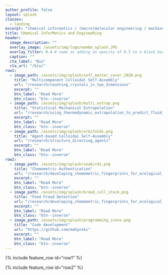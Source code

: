 ```yaml
---
author_profile: false
layout: splash
classes:
  - landing
excerpt: "chemical informatics / (macro)molecular engineering / machine learning & molecular simulation"
title: CHemical InforMatics and EngineeRing 
header:
  image_description: ""
  overlay_image: /assets/img/logo/wombo_splash.JPG
  overlay_filter: 0.4 # same as adding an opacity of 0.5 to a black background
  caption: ""
  cta_label: "Bio"
  cta_url: "/bio/"
row1:
  - image_path: /assets/img/splash/soft_matter_cover_2020.png
    title: "Multicomponent Colloidal Self-Assembly"
    url: "/research/counting_crystals_in_two_dimensions"
    excerpt: ""
    btn_label: "Read More"
    btn_class: "btn--inverse"
  - image_path: /assets/img/splash/multi_extrap.png
    title: "Statistical Mechanical Extrapolation"
    url: "/research/using_thermodynamic_extrapolation_to_predict_fluid_properties"
    excerpt: ""
    btn_label: "Read More"
    btn_class: "btn--inverse"
  - image_path: /assets/img/splash/orbifolds.png
    title: "Agent-based Colloidal Self-Assembly"
    url: "/research/structure_directing_agents"
    excerpt: ""
    btn_label: "Read More"
    btn_class: "btn--inverse"
row2:
  - image_path: /assets/img/splash/seabirds.png
    title: "Chemometric Authentication"
    url: "/research/developing_chemometric_fingerprints_for_ecological_systems"
    excerpt: ""
    btn_label: "Read More"
    btn_class: "btn--inverse"
  - image_path: /assets/img/splash/brood_cull_stock.png
    title: "Food Fraud Detection"
    url: "/research/developing_chemometric_fingerprints_for_ecological_systems"
    excerpt: ""
    btn_label: "Read More"
    btn_class: "btn--inverse"
  - image_path: /assets/img/splash/programming_icons.png
    title: "Code development"
    url: "https://github.com/mahynski"
    excerpt: ""
    btn_label: "Read More"
    btn_class: "btn--inverse"
---
```


{% include feature_row id="row1" %}

{% include feature_row id="row2" %}

<!--
<p style="text-align: center;">"All truths are easy to understand once they are discovered; the point is to discover them." - Galileo Galilei </p>

CHIMERa is a website, blog, and repository for my chemical informatics and engineering research broadly incorporating, but not limited to: computational soft matter physics, topology, machine learning, thermodynamics, and molecular simulation methods.  This is meant to accompany formal, peer-reviewed [publications](/bio/) with additional thoughts, examples, and animations.  All thoughts and opinions expressed here are solely that of the author, as well as any errors, and should not be construed to reflect on my collaborators or employer.

"Chemical informatics," or cheminformatics, as defined by wikipedia "refers to use of physical chemistry theory with computer and information science techniques in application to a range of descriptive and prescriptive problems in the field of chemistry, including in its applications to biology and related molecular fields."  My background is in (computational) chemical engineering, but my interests range broadly within the cheminformatics field.  Some examples include:

* developing efficient theoretical tools to predict thermodynamics properties
* using crystallography and topology to design nanoscale, self-assembling macromolecular frameworks
* applying machine learning to develop models for predicting food provenance 
* using explainable AI methods to understand patterns in macroscopic ecological systems 
* developing code (e.g., python, jupyter, c++ ) to standardize these tasks


Details can be found throughout this site, and you can <a href="https://twitter.com/mahynski?ref_src=twsrc%5Etfw" class="twitter-follow-button" data-show-count="false">Follow @mahynski</a><script async src="https://platform.twitter.com/widgets.js" charset="utf-8"></script>

The background above was generated using [wombo.art](https://www.wombo.art/). Some current and former collaborators include:

![](/assets/img/splash/partners.png)
-->

